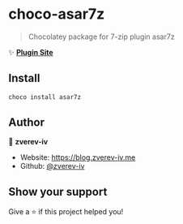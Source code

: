 # choco-asar7z

> Chocolatey package for 7-zip plugin asar7z

✨ **[Plugin Site](https://www.tc4shell.com/en/7zip/asar/)**

## Install

```sh
choco install asar7z
```

## Author

👤 **zverev-iv**

* Website: <https://blog.zverev-iv.me>
* Github: [@zverev-iv](https://github.com/zverev-iv)

## Show your support

Give a ⭐️ if this project helped you!
